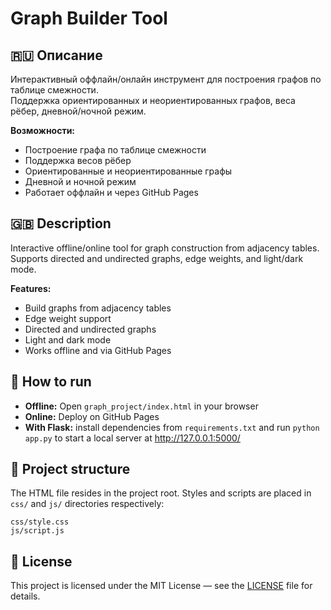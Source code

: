 # Graph Builder Tool

## 🇷🇺 Описание
Интерактивный оффлайн/онлайн инструмент для построения графов по таблице смежности.  
Поддержка ориентированных и неориентированных графов, веса рёбер, дневной/ночной режим.

**Возможности:**
- Построение графа по таблице смежности
- Поддержка весов рёбер
- Ориентированные и неориентированные графы
- Дневной и ночной режим
- Работает оффлайн и через GitHub Pages

## 🇬🇧 Description
Interactive offline/online tool for graph construction from adjacency tables.  
Supports directed and undirected graphs, edge weights, and light/dark mode.

**Features:**
- Build graphs from adjacency tables
- Edge weight support
- Directed and undirected graphs
- Light and dark mode
- Works offline and via GitHub Pages

## 🚀 How to run
- **Offline:** Open `graph_project/index.html` in your browser
- **Online:** Deploy on GitHub Pages
- **With Flask:** install dependencies from `requirements.txt` and run `python app.py` to start a local server at http://127.0.0.1:5000/

## 📁 Project structure
The HTML file resides in the project root. Styles and scripts are placed in
`css/` and `js/` directories respectively:

```
css/style.css
js/script.js
```

## 📜 License
This project is licensed under the MIT License — see the [LICENSE](LICENSE) file for details.
